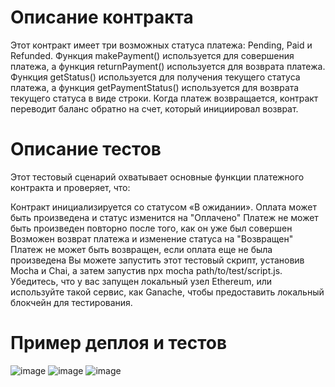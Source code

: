 # Описание контракта
Этот контракт имеет три возможных статуса платежа: Pending, Paid и Refunded. Функция makePayment() используется для совершения платежа, а функция returnPayment() используется для возврата платежа. Функция getStatus() используется для получения текущего статуса платежа, а функция getPaymentStatus() используется для возврата текущего статуса в виде строки. Когда платеж возвращается, контракт переводит баланс обратно на счет, который инициировал возврат.
# Описание тестов
Этот тестовый сценарий охватывает основные функции платежного контракта и проверяет, что:

Контракт инициализируется со статусом «В ожидании».
Оплата может быть произведена и статус изменится на "Оплачено"
Платеж не может быть произведен повторно после того, как он уже был совершен
Возможен возврат платежа и изменение статуса на "Возвращен"
Платеж не может быть возвращен, если оплата еще не была произведена
Вы можете запустить этот тестовый скрипт, установив Mocha и Chai, а затем запустив npx mocha path/to/test/script.js. Убедитесь, что у вас запущен локальный узел Ethereum, или используйте такой сервис, как Ganache, чтобы предоставить локальный блокчейн для тестирования.
# Пример деплоя и тестов
![image](https://user-images.githubusercontent.com/44007878/227723818-e9cba889-9617-4f90-a83e-c6e73e7bed59.png)
![image](https://user-images.githubusercontent.com/44007878/227723840-81b39634-810f-46dd-8575-6bdd37ba0b45.png)
![image](https://user-images.githubusercontent.com/44007878/227723795-db30ca5f-5e20-4ae2-acc4-17eb12e00e9e.png)
